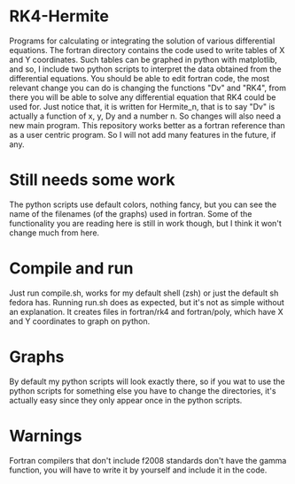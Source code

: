 # RK4-Hermite
Programs for calculating or integrating the solution of various differential equations.
The fortran directory contains the code used to write tables of X and Y coordinates. Such tables can be graphed in python with matplotlib, and so, I include two python scripts to interpret the data obtained from the differential equations. 
You should be able to edit fortran code, the most relevant change you can do is changing the functions "Dv" and "RK4", from there you will be able to solve any differential equation that RK4 could be used for.
Just notice that, it is written for Hermite_n, that is to say "Dv" is actually a function of x, y, Dy and a number n. So changes will also need a new main program.
This repository works better as a fortran reference than as a user centric program. So I will not add many features in the future, if any.
# Still needs some work
The python scripts use default colors, nothing fancy, but you can see the name of the filenames (of the graphs) used in fortran. 
Some of the functionality you are reading here is still in work though, but I think it won't change much from here.
# Compile and run
Just run compile.sh, works for my default shell (zsh) or just the default sh fedora has.
Running run.sh does as expected, but it's not as simple without an explanation. It creates files in fortran/rk4 and fortran/poly, which have X and Y coordinates to graph on python. 
# Graphs
By default my python scripts will look exactly there, so if you wat to use the python scripts for something else you have to change the directories, it's actually easy since they only appear once in the python scripts.
# Warnings
Fortran compilers that don't include f2008 standards don't have the gamma function, you will have to write it by yourself and include it in the code.
